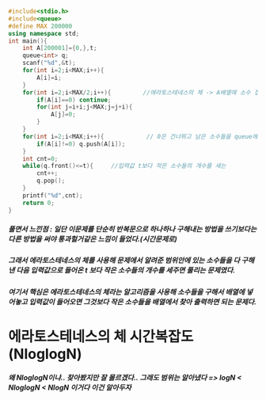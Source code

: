 ```cpp
#include<stdio.h>
#include<queue>
#define MAX 200000
using namespace std;
int main(){
	int A[200001]={0,},t;
	queue<int> q;
	scanf("%d",&t);
	for(int i=2;i<MAX;i++){
		A[i]=i;
	}
	for(int i=2;i<MAX/2;i++){         //에라토스테네스의 체 -> A배열에 소수 집어넣기
		if(A[i]==0) continue;
		for(int j=i+i;j<MAX;j=j+i){
			A[j]=0;
		}
	}
	for(int i=2;i<MAX;i++){            // 0은 건너뛰고 남은 소수들을 queue에 넣는 과정(중간중간에 0을 없에주는 작업)
		if(A[i]!=0) q.push(A[i]);
	}
	int cnt=0;
	while(q.front()<=t){     //입력값 t보다 작은 소수들의 개수를 새는 
		cnt++;
		q.pop();
	}
	printf("%d",cnt);
	return 0;
}
```
##### 풀면서 느낀점 : 일단 이문제를 단순히 반복문으로 하나하나 구해내는 방법을 쓰기보다는 다른 방법을 써야 통과헐거같은 느낌이 들었다.(시간문제로)
##### 그래서 에라토스테네스의 체를 사용해 문제에서 알려준 범위안에 있는 소수들을 다 구해낸 다음 입력값으로 들어온 t 보다 작은 소수들의 개수를 세주면 풀리는 문제였다.
##### 여기서 핵심은 에라토스테네스의 체라는 알고리즘을 사용해 소수들을 구해서 배열에 넣어놓고 입력값이 들어오면 그것보다 작은 소수들을 배열에서 찾아 출력하면 되는 문제다.
# 에라토스테네스의 체 시간복잡도(NloglogN)
##### 왜 NloglogN이냐.. 찾아봤지만 잘 몰르겠다.. 그래도 범위는 알아냈다 => logN < NloglogN < NlogN 이거다 이건 알아두자
